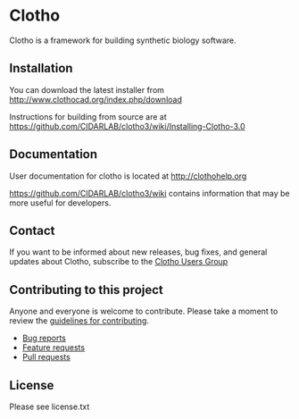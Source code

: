 Clotho
======

Clotho is a framework for building synthetic biology software. 

Installation
------------
You can download the latest installer from 
http://www.clothocad.org/index.php/download

Instructions for building from source are at 
https://github.com/CIDARLAB/clotho3/wiki/Installing-Clotho-3.0

Documentation
-------------
User documentation for clotho is located at http://clothohelp.org

https://github.com/CIDARLAB/clotho3/wiki contains information that may
be more useful for developers.

Contact
-------
If you want to be informed about new releases, bug fixes, and general
updates about Clotho, subscribe to the [Clotho Users Group]( 
https://groups.google.com/group/clotho-users)


Contributing to this project
----------------------------

Anyone and everyone is welcome to contribute. Please take a moment to
review the [guidelines for contributing](CONTRIBUTING.md).

* [Bug reports](CONTRIBUTING.md#bugs)
* [Feature requests](CONTRIBUTING.md#features)
* [Pull requests](CONTRIBUTING.md#pull-requests)

License
-------
Please see license.txt

